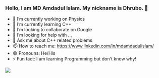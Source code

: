### Hello, I am MD Amdadul Islam. My nickname is Dhrubo. 👋



- 🔭 I’m currently working on Physics
- 🌱 I’m currently learning C++
- 👯 I’m looking to collaborate on Google
- 🤔 I’m looking for help with ...
- 💬 Ask me about C++ related problems
- 📫 How to reach me: https://www.linkedin.com/in/mdamdadulislam/
- 😄 Pronouns: He/His
- ⚡ Fun fact: I am learning Programming but don't know why!

<img src = "https://github-readme-stats.vercel.app/api?username=amdadul3036&&show_icons=true&title_color=ffffff&icon_color=bb2acf&text_color=daf7dc&bg_color=151515">
